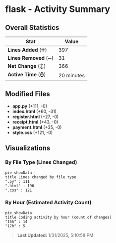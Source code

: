 # flask - Activity Summary 

## Overall Statistics

| Stat                   | Value                                                             |
| ---------------------- | ----------------------------------------------------------------- |
| **Lines Added** (➕)   | 397                                          |
| **Lines Removed** (➖) | 31                                        |
| **Net Change** (↕)    | 366                |
| **Active Time** (⌚)   | 20 minutes |


## Modified Files
- **app.py** (+111, -0)
- **index.html** (+60, -31)
- **register.html** (+27, -0)
- **receipt.html** (+43, -0)
- **payment.html** (+35, -0)
- **style.css** (+121, -0)

## Visualizations

### By File Type (Lines Changed)

```mermaid
pie showData
title Lines changed by file type
".py" : 111
".html" : 196
".css" : 121
```

### By Hour (Estimated Activity Count)

```mermaid
pie showData
title Coding activity by hour (count of changes)
"16h" : 14
"17h" : 5
```


> **Last Updated:** 1/31/2025, 5:10:58 PM